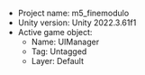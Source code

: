 <!-- UNITY CODE ASSIST INSTRUCTIONS START -->
- Project name: m5_finemodulo
- Unity version: Unity 2022.3.61f1
- Active game object:
  - Name: UIManager
  - Tag: Untagged
  - Layer: Default
<!-- UNITY CODE ASSIST INSTRUCTIONS END -->